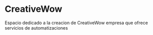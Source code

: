 # CreativeWow
Espacio dedicado a la creacion de CreativeWow empresa que ofrece servicios de automatizaciones 
